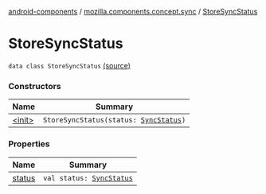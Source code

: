 [android-components](../../index.md) / [mozilla.components.concept.sync](../index.md) / [StoreSyncStatus](./index.md)

# StoreSyncStatus

`data class StoreSyncStatus` [(source)](https://github.com/mozilla-mobile/android-components/blob/master/components/concept/sync/src/main/java/mozilla/components/concept/sync/Sync.kt#L102)

### Constructors

| Name | Summary |
|---|---|
| [&lt;init&gt;](-init-.md) | `StoreSyncStatus(status: `[`SyncStatus`](../-sync-status/index.md)`)` |

### Properties

| Name | Summary |
|---|---|
| [status](status.md) | `val status: `[`SyncStatus`](../-sync-status/index.md) |
